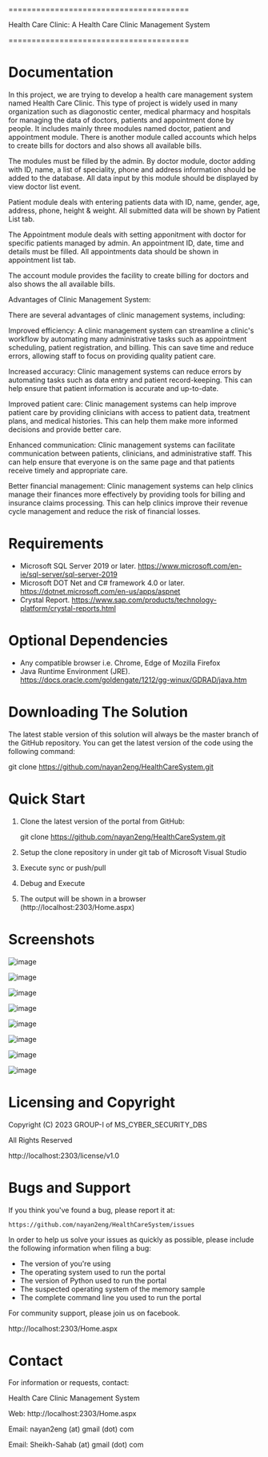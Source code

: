 =======================================

Health Care Clinic: A Health Care Clinic Management System

=======================================

Documentation
===========

In this project, we are trying to develop a health care management system 
named Health Care Clinic. This type of project is widely used in many 
organization such as diagonostic center, medical pharmacy and hospitals
for managing the data of doctors, patients and appointment done by 
people. It includes mainly three modules named doctor, patient and appointment 
module. There is another module called accounts which helps to create bills
for doctors and also shows all available bills.

The modules must be filled by the admin. By doctor module, doctor
adding with ID, name, a list of speciality, phone and address information
should be added to the database. All data input by this module should be
displayed by view doctor list event.

Patient module deals with entering patients data with ID, name, gender,
age, address, phone, height & weight. All submitted data will be shown 
by Patient List tab.

The Appointment module deals with setting apponitment with doctor for
specific patients managed by admin. An appointment ID, date, time and
details must be filled. All appointments data should be shown in 
appointment list tab.


The account module provides the facility to create billing for doctors
and also shows the all available bills.

Advantages of Clinic Management System:

There are several advantages of clinic management systems, including:

Improved efficiency: A clinic management system can streamline a clinic's workflow by automating many administrative tasks such as appointment scheduling, patient registration, and billing. This can save time and reduce errors, allowing staff to focus on providing quality patient care.

Increased accuracy: Clinic management systems can reduce errors by automating tasks such as data entry and patient record-keeping. This can help ensure that patient information is accurate and up-to-date.

Improved patient care: Clinic management systems can help improve patient care by providing clinicians with access to patient data, treatment plans, and medical histories. This can help them make more informed decisions and provide better care.

Enhanced communication: Clinic management systems can facilitate communication between patients, clinicians, and administrative staff. This can help ensure that everyone is on the same page and that patients receive timely and appropriate care.

Better financial management: Clinic management systems can help clinics manage their finances more effectively by providing tools for billing and insurance claims processing. This can help clinics improve their revenue cycle management and reduce the risk of financial losses.


Requirements
============

- Microsoft SQL Server 2019 or later. https://www.microsoft.com/en-ie/sql-server/sql-server-2019
- Microsoft DOT Net and C# framework 4.0 or later. https://dotnet.microsoft.com/en-us/apps/aspnet
- Crystal Report. https://www.sap.com/products/technology-platform/crystal-reports.html

Optional Dependencies
=====================

- Any compatible browser i.e. Chrome, Edge of Mozilla Firefox
- Java Runtime Environment (JRE). https://docs.oracle.com/goldengate/1212/gg-winux/GDRAD/java.htm

Downloading The Solution
======================

The latest stable version of this solution will always be the master
branch of the GitHub repository. You can get the latest version of
the code using the following command:

git clone https://github.com/nayan2eng/HealthCareSystem.git

Quick Start
===========

1. Clone the latest version of the portal from GitHub:

    git clone https://github.com/nayan2eng/HealthCareSystem.git

2. Setup the clone repository in under git tab of Microsoft Visual Studio

3. Execute sync or push/pull

4. Debug and Execute 

5. The output will be shown in a browser (http://localhost:2303/Home.aspx)

Screenshots
=============
![image](./Img/scr-admin-login.png)

![image](./Img/scr-home.png)

![image](./Img/scr-add-doc.png)

![image](./Img/scr-add-pat.png)

![image](./Img/scr-add-appoint.png)

![image](./Img/scr-list-appoint.png)

![image](./Img/scr-create-bill.png)

![image](./Img/scr-view-bill.png)

Licensing and Copyright
=======================

Copyright (C) 2023 GROUP-I of MS_CYBER_SECURITY_DBS

All Rights Reserved

http://localhost:2303/license/v1.0

Bugs and Support
================

If you think you've found a bug, please report it at:

    https://github.com/nayan2eng/HealthCareSystem/issues

In order to help us solve your issues as quickly as possible,
please include the following information when filing a bug:

* The version of  you're using
* The operating system used to run the portal
* The version of Python used to run the portal
* The suspected operating system of the memory sample
* The complete command line you used to run the portal

For community support, please join us on facebook.

http://localhost:2303/Home.aspx

Contact
=======

For information or requests, contact:

Health Care Clinic Management System

Web: http://localhost:2303/Home.aspx

Email: nayan2eng (at) gmail (dot) com

Email: Sheikh-Sahab (at) gmail (dot) com
